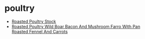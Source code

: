 # poultry

 * [Roasted Poultry Stock](index/r/roasted-poultry-stock-51255620.json)
 * [Roasted Poultry Wild Boar Bacon And Mushroom Farro With Pan Roasted Fennel And Carrots](index/r/roasted-poultry-wild-boar-bacon-and-mushroom-farro-with-pan-roasted-fennel-and-carrots-51183200.json)
